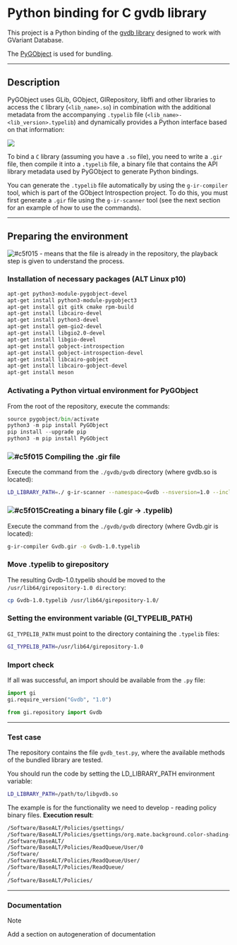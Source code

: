 # Python binding for C gvdb library
This project is a Python binding of the [gvdb library](https://gitlab.gnome.org/GNOME/gvdb) designed to work with GVariant Database.

The [PyGObject](https://pygobject.gnome.org/) is used for bundling.

---
## Description
PyGObject uses GLib, GObject, GIRepository, libffi and other libraries to access the `C` library (`<lib_name>.so`) in combination with the additional metadata from the accompanying `.typelib` file (`<lib_name>-<lib_version>.typelib`) and dynamically provides a Python interface based on that information:

![](https://pygobject.gnome.org/_images/overview.svg)

To bind a `C` library (assuming you have a `.so` file), you need to write a `.gir` file, then compile it into a `.typelib` file, a binary file that contains the API library metadata used by PyGObject to generate Python bindings.

You can generate the `.typelib` file automatically by using the `g-ir-compiler` tool, which is part of the GObject Introspection project. To do this, you must first generate a `.gir` file using the `g-ir-scanner` tool (see the next section for an example of how to use the commands).

---
## Preparing the environment

![#c5f015](https://placehold.co/15x15/c5f015/c5f015.png) - means that the file is already in the repository, the playback step is given to understand the process.


### Installation of necessary packages (ALT Linux p10)

```bash
apt-get python3-module-pygobject-devel
apt-get install python3-module-pygobject3
apt-get install git gitk cmake rpm-build
apt-get install libcairo-devel
apt-get install python3-devel
apt-get install gem-gio2-devel
apt-get install libgio2.0-devel
apt-get install libgio-devel
apt-get install gobject-introspection
apt-get install gobject-introspection-devel
apt-get install libcairo-gobject
apt-get install libcairo-gobject-devel
apt-get install meson
```

### Activating a Python virtual environment for PyGObject
From the root of the repository, execute the commands:

```python
source pygobject/bin/activate
python3 -m pip install PyGObject
pip install --upgrade pip
python3 -m pip install PyGObject
```

### ![#c5f015](https://placehold.co/15x15/c5f015/c5f015.png) Compiling the .gir file
Execute the command from the `./gvdb/gvdb` directory (where gvdb.so is located):

```bash
LD_LIBRARY_PATH=./ g-ir-scanner --namespace=Gvdb --nsversion=1.0 --include GLib-2.0 --include Gio-2.0 -L . --library=libgvdb.so --accept-unprefixed --output=Gvdb.gir --c-include="gvdb-format.h" *.h *.c -I/usr/include/glib-2.0/ -I/usr/include/gio-unix-2.0/ -I/usr/lib64/glib-2.0/include --warn-all
```

### ![#c5f015](https://placehold.co/15x15/c5f015/c5f015.png)Creating a binary file (.gir -> .typelib)
Execute the command from the `./gvdb/gvdb` directory (where Gvdb.gir is located):

```bash
g-ir-compiler Gvdb.gir -o Gvdb-1.0.typelib 
```

### Move .typelib to girepository
The resulting Gvdb-1.0.typelib should be moved to the `/usr/lib64/girepository-1.0 directory`:

``` bash
cp Gvdb-1.0.typelib /usr/lib64/girepository-1.0/
```

### Setting the environment variable (GI_TYPELIB_PATH)
`GI_TYPELIB_PATH` must point to the directory containing the `.typelib` files:

```bash
GI_TYPELIB_PATH=/usr/lib64/girepository-1.0
```

### Import check
If all was successful, an import should be available from the `.py` file:

```python
import gi
gi.require_version("Gvdb", "1.0")

from gi.repository import Gvdb
```
 ---
###  Test case
The repository contains the file `gvdb_test.py`, where the available methods of the bundled library are tested.

You should run the code by setting the LD_LIBRARY_PATH environment variable:
```bash
LD_LIBRARY_PATH=/path/to/libgvdb.so
```

The example is for the functionality we need to develop - reading policy binary files. **Execution result**:
```bash
/Software/BaseALT/Policies/gsettings/                                          None                                                                                                      
/Software/BaseALT/Policies/gsettings/org.mate.background.color-shading-type    'vertical-gradient'                                                                                       
/Software/BaseALT/                                                             None                                                                                                      
/Software/BaseALT/Policies/ReadQueue/User/0                                    "('qwe1', '/var/cache/samba/gpo_cache/DOMAIN.TEST/POLICIES/{506A92C2-9C84-40CD-A950-FFEE42A9B0A5}', 131074)"
/Software/                                                                     None                                                                                                      
/Software/BaseALT/Policies/ReadQueue/User/                                     None                                                                                                      
/Software/BaseALT/Policies/ReadQueue/                                          None                                                                                                      
/                                                                              None                                                                                                      
/Software/BaseALT/Policies/                                                    Non
```
---
### Documentation
> [!NOTE]
> Add a section on autogeneration of documentation